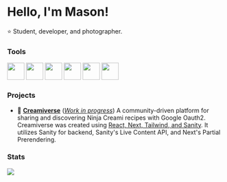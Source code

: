 <h1 align="left">Hello, I'm Mason!</h1>
<p align="left">⭐️ Student, developer, and photographer.</p>

### Tools
<p align="left"> 
  <img src="https://cdn.jsdelivr.net/gh/devicons/devicon@latest/icons/nodejs/nodejs-plain-wordmark.svg" height="40" />
  <img src="https://cdn.jsdelivr.net/gh/devicons/devicon@latest/icons/react/react-original.svg" height="40" />
  <img src="https://cdn.jsdelivr.net/gh/devicons/devicon@latest/icons/html5/html5-original-wordmark.svg" height="40" />
  <img src="https://cdn.jsdelivr.net/gh/devicons/devicon@latest/icons/css3/css3-original-wordmark.svg" height="40" />
  <img src="https://cdn.jsdelivr.net/gh/devicons/devicon@latest/icons/javascript/javascript-original.svg" height="40" />
  <img src="https://cdn.jsdelivr.net/gh/devicons/devicon@latest/icons/java/java-original-wordmark.svg" height="40" />
 </p>

### Projects
- 🍦 **[Creamiverse](https://creamiverse.vercel.app)** (*[Work in progress](https://github.com/mbouli/creamiverse)*) A community-driven platform for sharing and discovering Ninja Creami recipes with Google Oauth2. Creamiverse was created using <ins>React, Next, Tailwind, and Sanity</ins>. It utilizes Sanity for backend, Sanity's Live Content API, and Next's Partial Prerendering.

### Stats
<p align="left"> <img src="https://github-readme-stats.vercel.app/api/top-langs?username=mbouli&show_icons=true&theme=tokyonight&locale=en&layout=compact"> </p>
